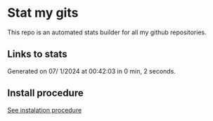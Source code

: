 # Stat my gits

This repo is an automated stats builder for all my github repositories.

## Links to stats


Generated on 07/ 1/2024 at 00:42:03 in 0 min, 2 seconds.

## Install procedure

[See instalation procedure](./src/install.md)
